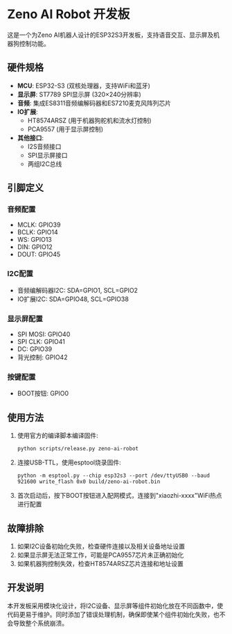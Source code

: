 # Zeno AI Robot 开发板

这是一个为Zeno AI机器人设计的ESP32S3开发板，支持语音交互、显示屏及机器狗控制功能。

## 硬件规格

- **MCU**: ESP32-S3 (双核处理器，支持WiFi和蓝牙)
- **显示屏**: ST7789 SPI显示屏 (320×240分辨率)
- **音频**: 集成ES8311音频编解码器和ES7210麦克风阵列芯片
- **IO扩展**:
  - HT8574ARSZ (用于机器狗舵机和流水灯控制)
  - PCA9557 (用于显示屏控制)
- **其他接口**:
  - I2S音频接口
  - SPI显示屏接口
  - 两组I2C总线

## 引脚定义

### 音频配置
- MCLK: GPIO39
- BCLK: GPIO14
- WS: GPIO13
- DIN: GPIO12
- DOUT: GPIO45

### I2C配置
- 音频编解码器I2C: SDA=GPIO1, SCL=GPIO2
- IO扩展I2C: SDA=GPIO48, SCL=GPIO38

### 显示屏配置
- SPI MOSI: GPIO40
- SPI CLK: GPIO41
- DC: GPIO39
- 背光控制: GPIO42

### 按键配置
- BOOT按钮: GPIO0

## 使用方法

1. 使用官方的编译脚本编译固件:
   ```
   python scripts/release.py zeno-ai-robot
   ```

2. 连接USB-TTL，使用esptool烧录固件:
   ```
   python -m esptool.py --chip esp32s3 --port /dev/ttyUSB0 --baud 921600 write_flash 0x0 build/zeno-ai-robot.bin
   ```

3. 首次启动后，按下BOOT按钮进入配网模式，连接到"xiaozhi-xxxx"WiFi热点进行配置

## 故障排除

1. 如果I2C设备初始化失败，检查硬件连接以及相关设备地址设置
2. 如果显示屏无法正常工作，可能是PCA9557芯片未正确初始化
3. 如果机器狗控制失效，检查HT8574ARSZ芯片连接和地址设置

## 开发说明

本开发板采用模块化设计，将I2C设备、显示屏等组件初始化放在不同函数中，使代码更易于维护。同时添加了错误处理机制，确保即使某个组件初始化失败，也不会导致整个系统崩溃。 